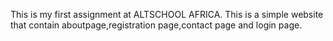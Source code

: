 This is my first assignment at ALTSCHOOL AFRICA. This is a simple website that contain aboutpage,registration page,contact page and login page.